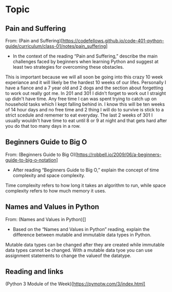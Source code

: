 # Topic

## Pain and Suffering

From: (Pain and Suffering)[https://codefellows.github.io/code-401-python-guide/curriculum/class-01/notes/pain_suffering]

- In the context of the reading “Pain and Suffering,” describe the main challenges faced by beginners when learning Python and suggest at least two strategies for overcoming these obstacles.

This is important because we will all soon be going into this crazy 10 week experiance and it will likely be the hardest 10 weeks of our lifes. Personally I have a fiance and a 7 year old and 2 dogs and the section about forgetting to work out really got me. In 201 and 301 I didn't forget to work out I straight up didn't have time. Any free time I can was spent trying to catch up on household tasks which I kept falling behind in. I know this will be ten weeks of 14 hour days and no free time and 2 thing I will do to survive is stick to a strict scedule and rememer to eat everyday. The last 2 weeks of 301 I usually wouldn't have time to eat until 8 or 9 at night and that gets hard after you do that too many days in a row.

## Beginners Guide to Big O

From: (Beginners Guide to Big O)[https://robbell.io/2009/06/a-beginners-guide-to-big-o-notation]

- After reading “Beginners Guide to Big O,” explain the concept of time complexity and space complexity.

Time complexity refers to how long it takes an algorithm to run, while space complexity refers to how much memory it uses.

## Names and Values in Python

From: (Names and Values in Python)[]

- Based on the “Names and Values in Python” reading, explain the difference between mutable and immutable data types in Python.

Mutable data types can be changed after they are created while immutable data types cannot be changed. With a mutable data tyoe you can use assignment statements to change the valueof the datatype.

## Reading and links

(Python 3 Module of the Week)[https://pymotw.com/3/index.html]


